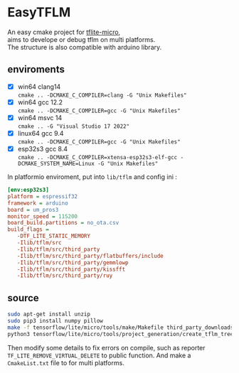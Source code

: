 # EasyTFLM  

An easy cmake project for [tflite-micro](https://github.com/tensorflow/tflite-micro),  
aims to develope or debug tflm on multi platforms.  
The structure is also compatible with arduino library.  

## enviroments

- [x] win64 clang14  
      `cmake .. -DCMAKE_C_COMPILER=clang -G "Unix Makefiles"`
- [x] win64 gcc 12.2  
      `cmake .. -DCMAKE_C_COMPILER=gcc -G "Unix Makefiles"`
- [x] win64 msvc 14  
      `cmake .. -G "Visual Studio 17 2022"`
- [x] linux64 gcc 9.4  
      `cmake .. -DCMAKE_C_COMPILER=gcc -G "Unix Makefiles"`
- [x] esp32s3 gcc 8.4  
      `cmake .. -DCMAKE_C_COMPILER=xtensa-esp32s3-elf-gcc -DCMAKE_SYSTEM_NAME=Linux -G "Unix Makefiles"`  

In platformio enviroment, put into `lib/tflm` and config ini :  

``` ini
[env:esp32s3]
platform = espressif32
framework = arduino
board = um_pros3
monitor_speed = 115200
board_build.partitions = no_ota.csv
build_flags = 
   -DTF_LITE_STATIC_MEMORY
   -Ilib/tflm/src
   -Ilib/tflm/src/third_party
   -Ilib/tflm/src/third_party/flatbuffers/include
   -Ilib/tflm/src/third_party/gemmlowp
   -Ilib/tflm/src/third_party/kissfft
   -Ilib/tflm/src/third_party/ruy
```

## source

``` sh
sudo apt-get install unzip
sudo pip3 install numpy pillow
make -f tensorflow/lite/micro/tools/make/Makefile third_party_downloads
python3 tensorflow/lite/micro/tools/project_generation/create_tflm_tree.py -e hello_world  /tmp/tflm
```

Then modify some details to fix errors on compile, such as reporter `TF_LITE_REMOVE_VIRTUAL_DELETE` to public function. And make a `CmakeList.txt` file to for multi platforms.  
